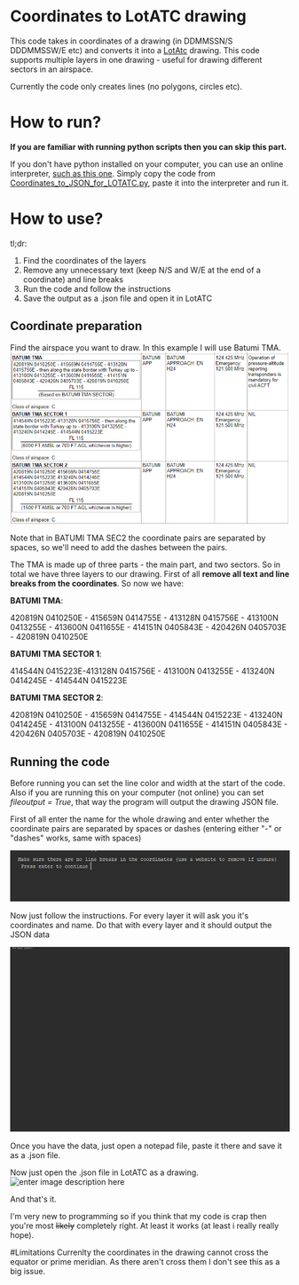 # Coordinates to LotATC drawing
This code takes in coordinates of a drawing (in DDMMSSN/S DDDMMSSW/E etc) and converts it into a [LotAtc](https://www.lotatc.com/) drawing. This code supports multiple layers in one drawing - useful for drawing different sectors in an airspace.

Currently the code only creates lines (no polygons, circles etc).

# How to run?
**If you are familiar with running python scripts then you can skip this part.** 

If you don't have python installed on your computer, you can use an online interpreter, [such as this one](https://www.online-python.com/). Simply copy the code from [Coordinates_to_JSON_for_LOTATC.py](https://github.com/metmets/coordinates-to-LotATC-JSONdrawing/blob/main/Coordinates_to_JSON_for_LOTATC.py), paste it into the interpreter and run it.
# How to use?
tl;dr:
1.	Find the coordinates of the layers
2.	Remove any unnecessary text (keep N/S and W/E at the end of a coordinate) and line breaks
3.	Run the code and follow the instructions
4.	Save the output as a .json file and open it in LotATC
## Coordinate preparation

Find the airspace you want to draw. In this example I will use Batumi TMA. ![enter image description here](https://raw.githubusercontent.com/metmets/coordinates-to-LotATC-JSONdrawing/main/img/Screenshot%202023-01-09%20221336.png)

Note that in BATUMI TMA SEC2 the coordinate pairs are separated by spaces, so we'll need to add the dashes between the pairs.

The TMA is made up of three parts - the main part, and two sectors. So in total we have three layers to our drawing. First of all **remove all text  and line breaks from the coordinates**.
So now we have: 

**BATUMI TMA**:

420819N 0410250E - 415659N 0414755E - 413128N 0415756E - 413100N 0413255E - 413600N 0411655E - 414151N 0405843E - 420426N 0405703E - 420819N 0410250E

**BATUMI TMA SECTOR 1**:

414544N 0415223E-413128N 0415756E - 413100N 0413255E - 413240N 0414245E - 414544N 0415223E

**BATUMI TMA SECTOR 2**:

420819N 0410250E - 415659N 0414755E - 414544N 0415223E - 413240N 0414245E - 413100N 0413255E - 413600N 0411655E - 414151N 0405843E - 420426N 0405703E - 420819N 0410250E
## Running the code
Before running you can set the line color and width at the start of the code. Also if you are running this on your computer (not online) you can set *fileoutput = True*, that way the program will output the drawing JSON file. 

First of all enter the name for the whole drawing and enter whether the coordinate pairs are separated by spaces or dashes (entering either "-" or "dashes" works, same with spaces)

![enter image description here](https://raw.githubusercontent.com/metmets/coordinates-to-LotATC-JSONdrawing/main/img/1.gif)
 
 Now just follow the instructions. For every layer it will ask you it's coordinates and name. Do that with every layer and it should output the JSON data

![enter image description here](https://github.com/metmets/coordinates-to-LotATC-JSONdrawing/blob/main/img/2.gif)

Once you have the data, just open a notepad file, paste it there and save it as a .json file. 

Now just open the .json file in LotATC as a drawing.
![enter image description here](https://github.com/metmets/coordinates-to-LotATC-JSONdrawing/blob/main/img/3.gif?raw=true)

And that's it. 

I'm very new to programming so if you think that my code is crap then you're most ~~likely~~ completely right. 
At least it works (at least i really really hope).

#Limitations
Currenlty the coordinates in the drawing cannot cross the equator or prime meridian. As there aren't cross them I don't see this as a big issue.

